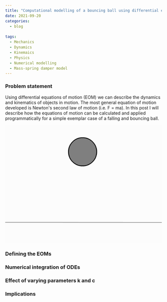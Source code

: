 ```yaml
---
title: "Computational modelling of a bouncing ball using differential equations of motion"
date: 2021-09-20
categories:
  - blog

tags:
  - Mechanics
  - Dynamics
  - Kinemaics
  - Physics
  - Numerical modelling
  - Mass-spring damper model 
---
```


### Problem statement

Using differential equations of motion (EOM) we can describe the dynamics and kinematics of objects in motion. The most general equation of motion developed is Newton's second law of motion (i.e. F = ma). In this post I will describe how the equations of motion can be calculated and applied programmatically for a simple exemplar case of a falling and bouncing ball.

<p align="center">
  <img src="/assets/images/EOM-contact-modelling/Bouncing ball.gif" width="700">
</p>

### Defining the EOMs



### Numerical integration of ODEs



### Effect of varying parameters k and c



### Implications









